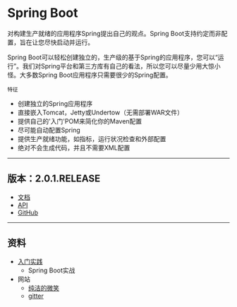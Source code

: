 #   Spring Boot

对构建生产就绪的应用程序Spring提出自己的观点。Spring Boot支持约定而非配置，旨在让您尽快启动并运行。

Spring Boot可以轻松创建独立的，生产级的基于Spring的应用程序，您可以“运行”。我们对Spring平台和第三方库有自己的看法，所以您可以尽量少用大惊小怪。大多数Spring Boot应用程序只需要很少的Spring配置。

`特征`
-   创建独立的Spring应用程序
-   直接嵌入Tomcat，Jetty或Undertow（无需部署WAR文件）
-   提供自己的'入门'POM来简化你的Maven配置
-   尽可能自动配置Spring
-   提供生产就绪功能，如指标，运行状况检查和外部配置
-   绝对不会生成代码，并且不需要XML配置

------

##  版本：2.0.1.RELEASE
-   [文档](https://docs.spring.io/spring-boot/docs/2.0.1.RELEASE/reference/htmlsingle/)
-   [API](https://docs.spring.io/spring-boot/docs/2.0.1.RELEASE/api/)
-   [GitHub](https://github.com/spring-projects/spring-boot)

------



##  资料
-   [入门实践](action/README.md)
    -   Spring Boot实战
-   网站
    -   [纯洁的微笑](http://www.ityouknow.com/spring-boot.html)
    -   [gitter](https://gitter.im/spring-projects/spring-boot)
